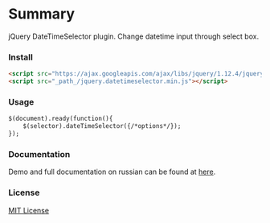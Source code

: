 # Summary
jQuery DateTimeSelector plugin. Change datetime input through select box.

### Install
```html
<script src="https://ajax.googleapis.com/ajax/libs/jquery/1.12.4/jquery.min.js"></script>
<script src="_path_/jquery.datetimeselector.min.js"></script>
```

### Usage
```html
$(document).ready(function(){
	$(selector).dateTimeSelector({/*options*/});
});
```

### Documentation
Demo and full documentation on russian can be found at [here](http://valerykoretsky.com/blog/jquery-datetimeselector-plugin/).

### License
[MIT License](https://github.com/AtaELL/jquery.dateTimeSelector/blob/master/LICENSE)
